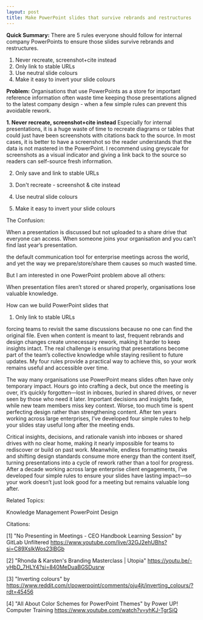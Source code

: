 ```yaml
---
layout: post
title: Make PowerPoint slides that survive rebrands and restructures
---
```

**Quick Summary:** There are 5 rules everyone should follow for internal company PowerPoints to ensure those slides survive rebrands and restructures.

1. Never recreate, screenshot+cite instead
2. Only link to stable URLs
3. Use neutral slide colours
4. Make it easy to invert your slide colours

**Problem:**
Organisations that use PowerPoints as a store for important reference information often waste time keeping those presentations aligned to the latest company design - when a few simple rules can prevent this avoidable rework.

**1. Never recreate, screenshot+cite instead**
Especially for internal presentations, it is a huge waste of time to recreate diagrams or tables that could just have been screenshots with citations back to the source. In most cases, it is better to have a screenshot so the reader understands that the data is not mastered in the PowerPoint. I recommend using greyscale for screenshots as a visual indicator and giving a link back to the source so readers can self-source fresh information.

2. Only save and link to stable URLs


3. Don't recreate - screenshot & cite instead


4. Use neutral slide colours


5. Make it easy to invert your slide colours









The Confusion:

When a presentation is discussed but not uploaded to a share drive that everyone can access.
When someone joins your organisation and you can’t find last year’s presentation.




the default communication tool for enterprise meetings across the world, and yet the way we prepare/store/share them causes so much wasted time.



But I am interested in one PowerPoint problem above all others: 




When presentation files aren’t stored or shared properly, organisations lose valuable knowledge.

How can we build PowerPoint slides that 






1. Only link to stable URLs



forcing teams to revisit the same discussions because no one can find the original file. Even when content is meant to last, frequent rebrands and design changes create unnecessary rework, making it harder to keep insights intact. The real challenge is ensuring that presentations become part of the team’s collective knowledge while staying resilient to future updates. My four rules provide a practical way to achieve this, so your work remains useful and accessible over time.



The way many organisations use PowerPoint means slides often have only temporary impact. Hours go into crafting a deck, but once the meeting is over, it’s quickly forgotten—lost in inboxes, buried in shared drives, or never seen by those who need it later. Important decisions and insights fade, while new team members miss key context. Worse, too much time is spent perfecting design rather than strengthening content. After ten years working across large enterprises, I’ve developed four simple rules to help your slides stay useful long after the meeting ends.



Critical insights, decisions, and rationale vanish into inboxes or shared drives with no clear home, making it nearly impossible for teams to rediscover or build on past work. Meanwhile, endless formatting tweaks and shifting design standards consume more energy than the content itself, turning presentations into a cycle of rework rather than a tool for progress. After a decade working across large enterprise client engagements, I’ve developed four simple rules to ensure your slides have lasting impact—so your work doesn’t just look good for a meeting but remains valuable long after.

Related Topics:

Knowledge Management 
PowerPoint Design 

Citations:

[1] "No Presenting in Meetings - CEO Handbook Learning Session" by GitLab Unfiltered https://www.youtube.com/live/32GJ2ehUBhs?si=C89XslkWos23lBGb

[2] "Rhonda & Karsten's Branding Masterclass | Utopia" https://youtu.be/-yHbD_7HLY4?si=840MeDuaBGSDusrw

[3] "Inverting colours" by  https://www.reddit.com/r/powerpoint/comments/oju4jt/inverting_colours/?rdt=45456

[4] "All About Color Schemes for PowerPoint Themes" by Power UP! Computer Training https://www.youtube.com/watch?v=yhKJ-TgrSiQ





